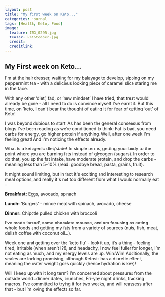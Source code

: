 ```yaml
---
layout: post
title: "My first week on Keto..."
categories: journal
tags: [Health, Keto, Food]
image:
  feature: IMG_0295.jpg
  teaser: ketoteaser.jpg
  credit:
  creditlink:
---
```


## My First week on Keto...

I'm at the hair dresser, waiting for my balayage to develop, sipping on my peppermint tea - with a delicious looking piece of caramel slice staring me in the face.

With any other ‘diet’, fad, or ‘new mindset’ I have tried, that treat would already be gone - all I need to do is convince myself I’ve earnt it. But this time, on ‘keto’, I can't bear the thought of eating it for fear of getting ‘out’ of Keto!

I was beyond dubious to start. As has been the general consensus from blogs I've been reading as we’re conditioned to think: Fat is bad, you need carbs for energy, go higher protein if anything. Well, after one week I'm feeling great! And I'm noticing the effects already. 

What is a ketogenic diet/state? In simple terms, getting your body to the point where you are burning fats instead of glycogen (sugars). In order to do that, you up the fat intake, have moderate protein, and drop the carbs - meaning less than 5-10% (read: goodbye bread, pasta, grains, fruit).

It might sound limiting, but in fact it's exciting and interesting to research meal options, and really it's not too different from what I would normally eat -

**Breakfast:**
Eggs, avocado, spinach

**Lunch:**
‘Burgers’ - mince meat with spinach, avocado, cheese

**Dinner:**
Chipotle pulled chicken with broccoli

I’ve made ‘bread’, some chocolate mousse, and am focusing on eating whole foods and getting my fats from a variety of sources (nuts, fish, meat, delish coffee with coconut oil…).

Week one and getting over the ‘keto flu’ - look it up, it’s a thing - feeling tired, irritable (when aren’t I?!), and headachy, I now feel fuller for longer, I’m not eating as much, and my energy levels are up. Win:Win! Additionally, the scales are looking promising, although Ketosis has a diuretic effect, meaning the water weight goes quickly (hence hydration is key)!

Will I keep up with it long term? I’m concerned about pressures from the outside world...dinner dates, brunches, Fri-yay night drinks, tracking macros. I’ve committed to trying it for two weeks, and will reassess after that - but I’m loving the effects so far.
